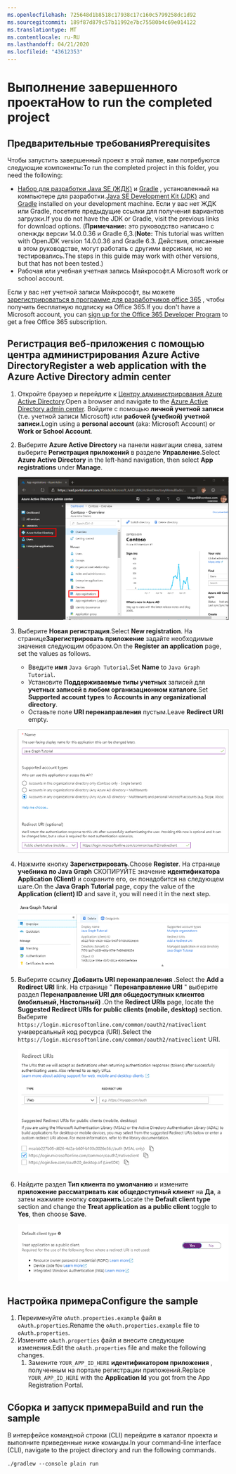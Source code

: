 ```yaml
---
ms.openlocfilehash: 725648d1b8518c17938c17c160c5799258dc1d92
ms.sourcegitcommit: 189f87d879c57b11992e7bc75580b4c69e014122
ms.translationtype: MT
ms.contentlocale: ru-RU
ms.lasthandoff: 04/21/2020
ms.locfileid: "43612353"
---
```

# <a name="how-to-run-the-completed-project"></a><span data-ttu-id="b69c6-101">Выполнение завершенного проекта</span><span class="sxs-lookup"><span data-stu-id="b69c6-101">How to run the completed project</span></span>

## <a name="prerequisites"></a><span data-ttu-id="b69c6-102">Предварительные требования</span><span class="sxs-lookup"><span data-stu-id="b69c6-102">Prerequisites</span></span>

<span data-ttu-id="b69c6-103">Чтобы запустить завершенный проект в этой папке, вам потребуются следующие компоненты:</span><span class="sxs-lookup"><span data-stu-id="b69c6-103">To run the completed project in this folder, you need the following:</span></span>

- <span data-ttu-id="b69c6-104">[Набор для разработки Java SE (ЖДК)](https://java.com/en/download/faq/develop.xml) и [Gradle](https://gradle.org/) , установленный на компьютере для разработки.</span><span class="sxs-lookup"><span data-stu-id="b69c6-104">[Java SE Development Kit (JDK)](https://java.com/en/download/faq/develop.xml) and [Gradle](https://gradle.org/) installed on your development machine.</span></span> <span data-ttu-id="b69c6-105">Если у вас нет ЖДК или Gradle, посетите предыдущие ссылки для получения вариантов загрузки.</span><span class="sxs-lookup"><span data-stu-id="b69c6-105">If you do not have the JDK or Gradle, visit the previous links for download options.</span></span> <span data-ttu-id="b69c6-106">(**Примечание:** это руководство написано с опенждк версии 14.0.0.36 и Gradle 6,3.</span><span class="sxs-lookup"><span data-stu-id="b69c6-106">(**Note:** This tutorial was written with OpenJDK version 14.0.0.36 and Gradle 6.3.</span></span> <span data-ttu-id="b69c6-107">Действия, описанные в этом руководстве, могут работать с другими версиями, но не тестировались.</span><span class="sxs-lookup"><span data-stu-id="b69c6-107">The steps in this guide may work with other versions, but that has not been tested.)</span></span>
- <span data-ttu-id="b69c6-108">Рабочая или учебная учетная запись Майкрософт.</span><span class="sxs-lookup"><span data-stu-id="b69c6-108">A Microsoft work or school account.</span></span>

<span data-ttu-id="b69c6-109">Если у вас нет учетной записи Майкрософт, вы можете [зарегистрироваться в программе для разработчиков office 365](https://developer.microsoft.com/office/dev-program) , чтобы получить бесплатную подписку на Office 365.</span><span class="sxs-lookup"><span data-stu-id="b69c6-109">If you don't have a Microsoft account, you can [sign up for the Office 365 Developer Program](https://developer.microsoft.com/office/dev-program) to get a free Office 365 subscription.</span></span>

## <a name="register-a-web-application-with-the-azure-active-directory-admin-center"></a><span data-ttu-id="b69c6-110">Регистрация веб-приложения с помощью центра администрирования Azure Active Directory</span><span class="sxs-lookup"><span data-stu-id="b69c6-110">Register a web application with the Azure Active Directory admin center</span></span>

1. <span data-ttu-id="b69c6-111">Откройте браузер и перейдите к [Центру администрирования Azure Active Directory](https://aad.portal.azure.com).</span><span class="sxs-lookup"><span data-stu-id="b69c6-111">Open a browser and navigate to the [Azure Active Directory admin center](https://aad.portal.azure.com).</span></span> <span data-ttu-id="b69c6-112">Войдите с помощью **личной учетной записи** (т.е. учетной записи Microsoft) или **рабочей (учебной) учетной записи**.</span><span class="sxs-lookup"><span data-stu-id="b69c6-112">Login using a **personal account** (aka: Microsoft Account) or **Work or School Account**.</span></span>

1. <span data-ttu-id="b69c6-113">Выберите **Azure Active Directory** на панели навигации слева, затем выберите **Регистрация приложений** в разделе **Управление**.</span><span class="sxs-lookup"><span data-stu-id="b69c6-113">Select **Azure Active Directory** in the left-hand navigation, then select **App registrations** under **Manage**.</span></span>

    ![<span data-ttu-id="b69c6-114">Снимок экрана с регистрациями приложений</span><span class="sxs-lookup"><span data-stu-id="b69c6-114">A screenshot of the App registrations</span></span> ](/tutorial/images/aad-portal-app-registrations.png)

1. <span data-ttu-id="b69c6-115">Выберите **Новая регистрация**.</span><span class="sxs-lookup"><span data-stu-id="b69c6-115">Select **New registration**.</span></span> <span data-ttu-id="b69c6-116">На странице**Зарегистрировать приложение** задайте необходимые значения следующим образом.</span><span class="sxs-lookup"><span data-stu-id="b69c6-116">On the **Register an application** page, set the values as follows.</span></span>

    - <span data-ttu-id="b69c6-117">Введите **имя** `Java Graph Tutorial`.</span><span class="sxs-lookup"><span data-stu-id="b69c6-117">Set **Name** to `Java Graph Tutorial`.</span></span>
    - <span data-ttu-id="b69c6-118">Установите **Поддерживаемые типы учетных** записей для **учетных записей в любом организационном каталоге**.</span><span class="sxs-lookup"><span data-stu-id="b69c6-118">Set **Supported account types** to **Accounts in any organizational directory**.</span></span>
    - <span data-ttu-id="b69c6-119">Оставьте поле **URI перенаправления** пустым.</span><span class="sxs-lookup"><span data-stu-id="b69c6-119">Leave **Redirect URI** empty.</span></span>

    ![Снимок страницы "регистрация приложения"](/tutorial/images/aad-register-an-app.png)

1. <span data-ttu-id="b69c6-121">Нажмите кнопку **Зарегистрировать**.</span><span class="sxs-lookup"><span data-stu-id="b69c6-121">Choose **Register**.</span></span> <span data-ttu-id="b69c6-122">На странице **учебника по Java Graph** СКОПИРУЙТЕ значение **идентификатора Application (Client)** и сохраните его, он понадобится на следующем шаге.</span><span class="sxs-lookup"><span data-stu-id="b69c6-122">On the **Java Graph Tutorial** page, copy the value of the **Application (client) ID** and save it, you will need it in the next step.</span></span>

    ![Снимок экрана с ИДЕНТИФИКАТОРом приложения для новой регистрации приложения](/tutorial/images/aad-application-id.png)

1. <span data-ttu-id="b69c6-124">Выберите ссылку **Добавить URI перенаправления** .</span><span class="sxs-lookup"><span data-stu-id="b69c6-124">Select the **Add a Redirect URI** link.</span></span> <span data-ttu-id="b69c6-125">На странице " **Перенаправление URI** " выберите раздел **Перенаправление URI для общедоступных клиентов (мобильный, Настольный)** .</span><span class="sxs-lookup"><span data-stu-id="b69c6-125">On the **Redirect URIs** page, locate the **Suggested Redirect URIs for public clients (mobile, desktop)** section.</span></span> <span data-ttu-id="b69c6-126">Выберите `https://login.microsoftonline.com/common/oauth2/nativeclient` универсальный код ресурса (URI).</span><span class="sxs-lookup"><span data-stu-id="b69c6-126">Select the `https://login.microsoftonline.com/common/oauth2/nativeclient` URI.</span></span>

    ![Снимок экрана со страницей URI перенаправления](/tutorial/images/aad-redirect-uris.png)

1. <span data-ttu-id="b69c6-128">Найдите раздел **Тип клиента по умолчанию** и измените **приложение рассматривать как общедоступный клиент** на **Да**, а затем нажмите кнопку **сохранить**.</span><span class="sxs-lookup"><span data-stu-id="b69c6-128">Locate the **Default client type** section and change the **Treat application as a public client** toggle to **Yes**, then choose **Save**.</span></span>

    ![Снимок экрана: раздел "тип клиента по умолчанию"](/tutorial/images/aad-default-client-type.png)

## <a name="configure-the-sample"></a><span data-ttu-id="b69c6-130">Настройка примера</span><span class="sxs-lookup"><span data-stu-id="b69c6-130">Configure the sample</span></span>

1. <span data-ttu-id="b69c6-131">Переименуйте `oAuth.properties.example` файл в `oAuth.properties`.</span><span class="sxs-lookup"><span data-stu-id="b69c6-131">Rename the `oAuth.properties.example` file to `oAuth.properties`.</span></span>
1. <span data-ttu-id="b69c6-132">Измените `oAuth.properties` файл и внесите следующие изменения.</span><span class="sxs-lookup"><span data-stu-id="b69c6-132">Edit the `oAuth.properties` file and make the following changes.</span></span>
    1. <span data-ttu-id="b69c6-133">Замените `YOUR_APP_ID_HERE` **идентификатором приложения** , полученным на портале регистрации приложений.</span><span class="sxs-lookup"><span data-stu-id="b69c6-133">Replace `YOUR_APP_ID_HERE` with the **Application Id** you got from the App Registration Portal.</span></span>

## <a name="build-and-run-the-sample"></a><span data-ttu-id="b69c6-134">Сборка и запуск примера</span><span class="sxs-lookup"><span data-stu-id="b69c6-134">Build and run the sample</span></span>

<span data-ttu-id="b69c6-135">В интерфейсе командной строки (CLI) перейдите в каталог проекта и выполните приведенные ниже команды.</span><span class="sxs-lookup"><span data-stu-id="b69c6-135">In your command-line interface (CLI), navigate to the project directory and run the following commands.</span></span>

```Shell
./gradlew --console plain run
```
